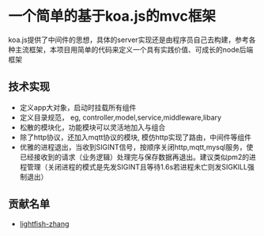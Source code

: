 # 一个简单的基于koa.js的mvc框架

koa.js提供了中间件的思想，具体的server实现还是由程序员自己去构建，参考各种主流框架，本项目用简单的代码来定义一个具有实践价值、可成长的node后端框架

## 技术实现

- 定义app大对象，启动时挂载所有组件
- 定义目录规范， eg, controller,model,service,middleware,libary
- 松散的模块化，功能模块可以灵活地加入与组合
- 除了http协议，还加入mqtt协议的模块, 模仿http实现了路由，中间件等组件
- 优雅的进程退出，当收到SIGINT信号，按顺序关闭http,mqtt,mysql服务，使已经接收到的请求（业务逻辑）处理完与保存数据再退出。建议类似pm2的进程管理（关闭进程的模式是先发SIGINT且等待1.6s若进程未亡则发SIGKILL强制退出）

## 贡献名单

- [lightfish-zhang](https://github.com/lightfish-zhang)